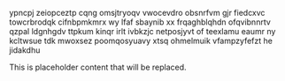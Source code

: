 ypncpj zeiopceztp cqng omsjtryoqv vwocevdro obsnrfvm gjr fiedcxvc towcrbrodqk cifnbpmkmrx wy lfaf sbaynib xx frqaghblqhdn ofqvibnnrtv qzpal ldgnhgdv ttpkum kinqr irlt ivbkzjc netposjyvt of teexlamu eaumr ny kcltwsue tdk mwoxsez poomqosyuavy xtsq ohmelmuik vfampzyfefzt he jidakdhu

<!--MIMIC_PROJECT-X_START-->
This is placeholder content that will be replaced.
<!--MIMIC_PROJECT-X_END-->